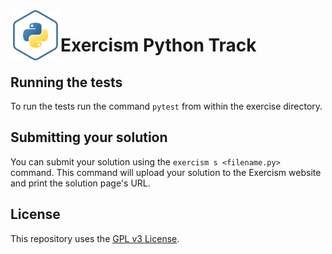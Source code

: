 <img align="left" height="80" src="https://github.com/exercism/website-icons/blob/main/tracks/python.svg">

# Exercism Python Track

## Running the tests

To run the tests run the command `pytest` from within the exercise directory.

## Submitting your solution

You can submit your solution using the `exercism s <filename.py>` command.
This command will upload your solution to the Exercism website and print the solution page's URL.

## License

This repository uses the [GPL v3 License](/LICENSE).
